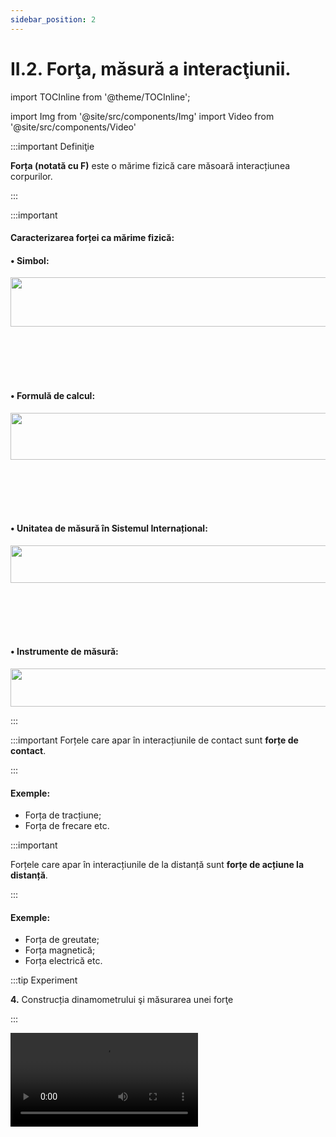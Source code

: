 ```yaml
---
sidebar_position: 2
---
```


# II.2.  Forţa, măsură a interacţiunii.



import TOCInline from '@theme/TOCInline';

<TOCInline toc={toc} />



import Img from '@site/src/components/Img'
import Video from '@site/src/components/Video'





:::important Definiţie
 
**Forța (notată cu F)** este o mărime fizică care măsoară interacțiunea corpurilor. 
 
:::



:::important

#### Caracterizarea forței ca mărime fizică:

#### •	Simbol: 


<Img className="img-responsive4" src="fizica/clasa7/capitolul2/2_2_Poza0_SimbolForta.jpg" width="1000" height="79" />

<br></br>
<br></br>


#### •	Formulă de calcul: 

<Img className="img-responsive4" src="fizica/clasa7/capitolul2/2_2_Poza0bis1_FormulalForta.jpg" width="1000" height="75" />

<br></br>
<br></br>


#### •	Unitatea de măsură în Sistemul Internațional:




<Img className="img-responsive4" src="fizica/clasa7/capitolul2/2_2_Poza0bis2_UnitateaDeMasuraForta_vers2.jpg" width="1000" height="60" />

<br></br>
<br></br>



#### •	Instrumente de măsură: 


<Img className="img-responsive4" src="fizica/clasa7/capitolul2/2_2_Poza0bis3_InstrumentulDeMasuraForta.jpg" width="1000" height="61" />



:::


:::important
Forțele care apar în interacțiunile de contact sunt **forțe de contact**. 

:::


#### Exemple: 

- Forța de tracțiune;
- Forța de frecare etc.



:::important

Forțele care apar în interacțiunile de la distanță sunt **forțe de acțiune la distanță**.
 
:::
 
 
#### Exemple: 

- Forța de greutate;
- Forța magnetică;
- Forța electrică etc.





:::tip Experiment

**4.** Construcția dinamometrului şi măsurarea unei forţe

:::


<Video src="https://www.youtube.com/embed/goyfUOXP2eg" />


<br></br>

**Materiale necesare:** dinamometru, corp cu cârlig.
 



**Descrierea experimentului:** 

- Observă cu atenție piesele de bază din construcția dinamometrului.
- Calculează o diviziune câți Newtoni are pe scala gradată.
- Suspendă corpul de cârligul dinamometrului.
- Citește cu ce forță acționează corpul asupra resortului dinamometrului



:::note Observaţie

Corpul acționează asupra resortului dinamometrului cu o forță de 0,2 N.

:::



**Concluzia experimentului:**

F = 0,2 N.


:::important

**1)	Dinamometrul seamănă cu un cântar de mână, dar mărimea fizică pe care o măsoară nu este masa în kg, ci forța în Newton (N).**
 
Este adevărat că și cântarul măsoară greutatea corpului suspendat de el, însă la cântar gradațiile sunt transformate în unități de masă (grame, kilograme).

_Piesa principală a dinamometrului este un resort ce se deformează elastic. Mai are o tijă cu cârlig, un ac indicator și o scală gradată în N._


:::



<Img className="img-responsive4" src="fizica/clasa7/capitolul2/2_2_Poza1_PozaConstructiaDinamometru.jpg" width="1000" height="792" />




:::important

**2) Forța este o mărime fizică vectorială** care se caracterizează prin **mărime, direcție, sens și punct de aplicație.** Ea se reprezintă printr-un segment de dreaptă mărginit de un punct și o săgeată.


:::


<Img className="img-responsive4" src="fizica/clasa7/capitolul2/2_2_Poza2_PozaForta_vers2.jpg" width="1000" height="99" />




<br></br>
<br></br>

